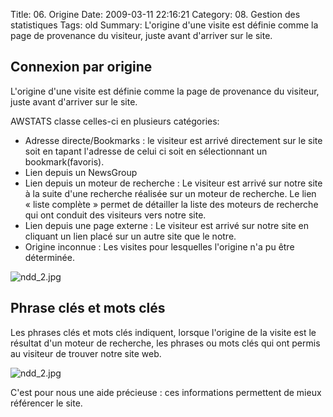 Title: 06. Origine 
Date: 2009-03-11 22:16:21
Category: 08. Gestion des statistiques
Tags: old
Summary: L'origine d'une visite est définie comme la page de provenance du visiteur, juste avant d'arriver sur le site.

## Connexion par origine

L'origine d'une visite est définie comme la page de provenance du visiteur, juste avant d'arriver sur le site.

AWSTATS classe celles-ci en plusieurs catégories:

  -  Adresse directe/Bookmarks : le visiteur est arrivé directement sur le site soit en tapant l'adresse de celui ci soit en sélectionnant  un bookmark(favoris).
  -  Lien depuis un NewsGroup
  -  Lien depuis un moteur de recherche :  Le visiteur est arrivé sur notre site à la suite d'une recherche réalisée sur un moteur de recherche. Le lien « liste complète » permet de détailler la liste des moteurs de recherche qui ont conduit des visiteurs vers notre site.
  -  Lien depuis une page externe : Le visiteur est arrivé sur notre site en cliquant un lien placé sur un autre site que le notre.
  -  Origine inconnue : Les visites pour lesquelles l'origine n'a pu être déterminée.

<img src="/img/ndd_2.jpg" title="to complete" alt="ndd_2.jpg" />

## Phrase clés  et mots clés

Les phrases clés et mots clés indiquent, lorsque l'origine de la visite est le résultat d'un moteur de recherche, les phrases ou mots clés qui ont permis au visiteur de trouver notre site web.

<img src="/img/ndd_2.jpg" title="to complete" alt="ndd_2.jpg" />

C'est pour nous une aide précieuse : ces informations permettent de mieux référencer le site.


